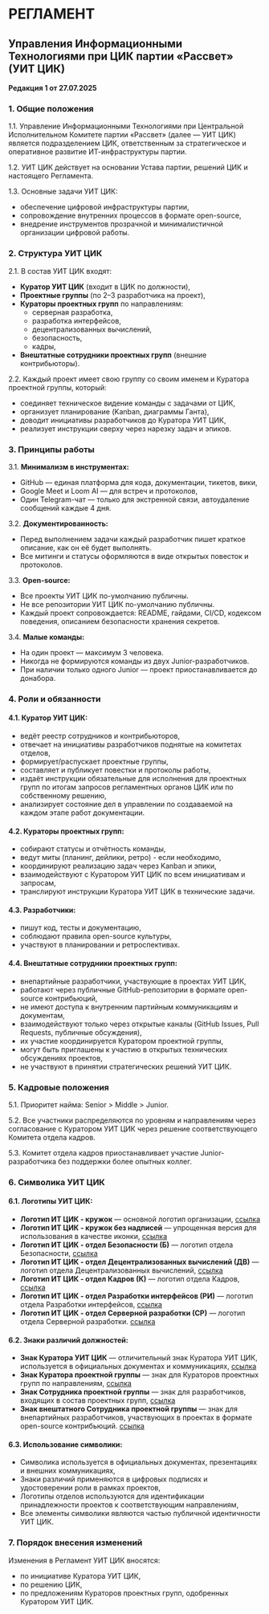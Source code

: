 # РЕГЛАМЕНТ
## Управления Информационными Технологиями при ЦИК партии «Рассвет» (УИТ ЦИК)
**Редакция 1 от 27.07.2025**  

### 1. Общие положения

1.1. Управление Информационными Технологиями при Центральной Исполнительном Комитете партии «Рассвет» (далее — УИТ ЦИК) является подразделением ЦИК, ответственным за стратегическое и оперативное развитие ИТ-инфраструктуры партии.

1.2. УИТ ЦИК действует на основании Устава партии, решений ЦИК и настоящего Регламента.

1.3. Основные задачи УИТ ЦИК:
- обеспечение цифровой инфраструктуры партии,
- сопровождение внутренних процессов в формате open-source,
- внедрение инструментов прозрачной и минималистичной организации цифровой работы.

### 2. Структура УИТ ЦИК

2.1. В состав УИТ ЦИК входят:
- **Куратор УИТ ЦИК** (входит в ЦИК по должности),
- **Проектные группы** (по 2–3 разработчика на проект),
- **Кураторы проектных групп** по направлениям:
  - серверная разработка,
  - разработка интерфейсов,
  - децентрализованных вычислений,
  - безопасность,
  - кадры,
- **Внештатные сотрудники проектных групп** (внешние контрибьюторы).

2.2. Каждый проект имеет свою группу со своим именем и Куратора проектной группы, который:
- соединяет техническое видение команды с задачами от ЦИК,
- организует планирование (Kanban, диаграммы Ганта),
- доводит инициативы разработчиков до Куратора УИТ ЦИК,
- реализует инструкции сверху через нарезку задач и эпиков.

### 3. Принципы работы

3.1. **Минимализм в инструментах:**
- GitHub — единая платформа для кода, документации, тикетов, вики,
- Google Meet и Loom AI — для встреч и протоколов,
- Один Telegram-чат — только для экстренной связи, автоудаление сообщений каждые 4 дня.

3.2. **Документированность:**
- Перед выполнением задачи каждый разработчик пишет краткое описание, как он её будет выполнять.
- Все митинги и статусы оформляются в виде открытых повесток и протоколов.

3.3. **Open-source:**
- Все проекты УИТ ЦИК по-умолчанию публичны.
- Не все репозитории УИТ ЦИК по-умолчанию публичны.
- Каждый проект сопровождается: README, гайдами, CI/CD, кодексом поведения, описанием безопасности хранения секретов.

3.4. **Малые команды:**
- На один проект — максимум 3 человека.
- Никогда не формируются команды из двух Junior-разработчиков.
- При наличии только одного Junior — проект приостанавливается до донабора.

### 4. Роли и обязанности

#### 4.1. Куратор УИТ ЦИК:
- ведёт реестр сотрудников и контрибьюторов,
- отвечает на инициативы разработчиков поднятые на комитетах отделов,
- формирует/распускает проектные группы,
- составляет и публикует повестки и протоколы работы,
- издаёт инструкции обязательные для исполнения для проектных групп по итогам запросов регламентных органов ЦИК или по собственному решению,
- анализирует состояние дел в управлении по создаваемой на каждом этапе работ документации.

#### 4.2. Кураторы проектных групп:
- собирают статусы и отчётность команды,
- ведут миты (планинг, дейлики, ретро) - если необходимо,
- координируют реализацию задач через Kanban и эпики,
- взаимодействуют с Куратором УИТ ЦИК по всем инициативам и запросам,
- транслируют инструкции Куратора УИТ ЦИК в технические задачи.

#### 4.3. Разработчики:
- пишут код, тесты и документацию,
- соблюдают правила open-source культуры,
- участвуют в планировании и ретроспективах.

#### 4.4. Внештатные сотрудники проектных групп:
- внепартийные разработчики, участвующие в проектах УИТ ЦИК,
- работают через публичные GitHub-репозитории в формате open-source контрибьюций,
- не имеют доступа к внутренним партийным коммуникациям и документам,
- взаимодействуют только через открытые каналы (GitHub Issues, Pull Requests, публичные обсуждения),
- их участие координируется Куратором проектной группы,
- могут быть приглашены к участию в открытых технических обсуждениях проектов,
- не участвуют в принятии стратегических решений УИТ ЦИК.

### 5. Кадровые положения

5.1. Приоритет найма: Senior > Middle > Junior.

5.2. Все участники распределяются по уровням и направлениям через согласование с Куратором УИТ ЦИК через решение соответствующего Комитета отдела кадров.

5.3. Комитет отдела кадров приостанавливает участие Junior-разработчика без поддержки более опытных коллег.

### 6. Символика УИТ ЦИК

#### 6.1. Логотипы УИТ ЦИК:
- **Логотип ИТ ЦИК - кружок** — основной логотип организации,
  [ссылка](./Логотип_ИТ_ЦИК_кружок.png)
- **Логотип ИТ ЦИК - кружок без надписей** — упрощенная версия для использования в качестве иконки,
  [ссылка](./Логотип_ИТ_ЦИК_кружок_без_надписей.png)
- **Логотип ИТ ЦИК - отдел Безопасности (Б)** — логотип отдела Безопасности,
  [ссылка](./Логотип_ИТ_ЦИК_отдел_Безопасности_Б.png)
- **Логотип ИТ ЦИК - отдел Децентрализованных вычислений (ДВ)** — логотип отдела Децентрализованных вычислений,
  [ссылка](./Логотип_ИТ_ЦИК_отдел_Децентрализованных_вычислений_ДВ.png)
- **Логотип ИТ ЦИК - отдел Кадров (К)** — логотип отдела Кадров,
  [ссылка](./Логотип_ИТ_ЦИК_отдел_Кадров_К.png)
- **Логотип ИТ ЦИК - отдел Разработки интерфейсов (РИ)** — логотип отдела Разработки интерфейсов,
  [ссылка](./Логотип_ИТ_ЦИК_отдел_Разработки_интерфейсов_РИ.png)
- **Логотип ИТ ЦИК - отдел Серверной разработки (СР)** — логотип отдела Серверной разработки.
  [ссылка](./Логотип_ИТ_ЦИК_отдел_Серверной_разработки_СР.png)

#### 6.2. Знаки различий должностей:
- **Знак Куратора УИТ ЦИК** — отличительный знак Куратора УИТ ЦИК, используется в официальных документах и коммуникациях,
  [ссылка](./Знак_Куратора_УИТ_ЦИК.png)
- **Знак Куратора проектной группы** — знак для Кураторов проектных групп по направлениям,
  [ссылка](./Знак_Куратора_проектной_группы.png)
- **Знак Сотрудника проектной группы** — знак для разработчиков, входящих в состав проектных групп,
  [ссылка](./Знак_Сотрудника_проектной_группы.png)
- **Знак внештатного Сотрудника проектной группы** — знак для внепартийных разработчиков, участвующих в проектах в формате open-source контрибьюций.
  [ссылка](./Знак_внештатного_Сотрудника_проектной_группы.png)

#### 6.3. Использование символики:
- Символика используется в официальных документах, презентациях и внешних коммуникациях,
- Знаки различий применяются в цифровых подписях и удостоверении роли в рамках проектов,
- Логотипы отделов используются для идентификации принадлежности проектов к соответствующим направлениям,
- Все элементы символики являются частью публичной идентичности УИТ ЦИК.

### 7. Порядок внесения изменений

Изменения в Регламент УИТ ЦИК вносятся:
- по инициативе Куратора УИТ ЦИК,
- по решению ЦИК,
- по предложениям Кураторов проектных групп, одобренных Куратором УИТ ЦИК.